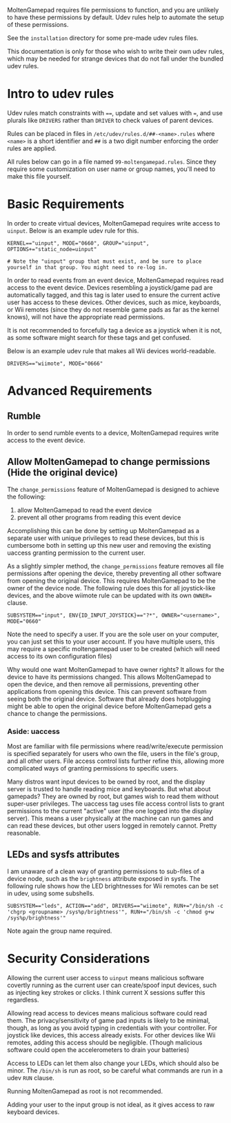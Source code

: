 MoltenGamepad requires file permissions to function, and you are unlikely to have these permissions by default. Udev rules help to automate the setup of these permissions.

See the `installation` directory for some pre-made udev rules files.

This documentation is only for those who wish to write their own udev rules, which may be needed for strange devices that do not fall under the bundled udev rules.

# Intro to udev rules

Udev rules match constraints with `==`, update and set values with `=`, and use plurals like `DRIVERS` rather than `DRIVER` to check values of parent devices.

Rules can be placed in files in `/etc/udev/rules.d/##-<name>.rules` where `<name>` is a short identifier and `##` is a two digit number enforcing the order rules are applied.

All rules below can go in a file named `99-moltengamepad.rules`. Since they require some customization on user name or group names, you'll need to make this file yourself.

# Basic Requirements

In order to create virtual devices, MoltenGamepad requires write access to `uinput`. Below is an example udev rule for this.

    KERNEL=="uinput", MODE="0660", GROUP="uinput", OPTIONS+="static_node=uinput"
    
    # Note the "uinput" group that must exist, and be sure to place yourself in that group. You might need to re-log in.

In order to read events from an event device, MoltenGamepad requires read access to the event device. Devices resembling a joystick/game pad are automatically tagged, and this tag is later used to ensure the current active user has access to these devices. Other devices, such as mice, keyboards, or Wii remotes (since they do not resemble game pads as far as the kernel knows), will not have the appropriate read permissions.

It is not recommended to forcefully tag a device as a joystick when it is not, as some software might search for these tags and get confused.

Below is an example udev rule that makes all Wii devices world-readable.

    DRIVERS=="wiimote", MODE="0666"

# Advanced Requirements

## Rumble

In order to send rumble events to a device, MoltenGamepad requires write access to the event device.

## Allow MoltenGamepad to change permissions (Hide the original device)

The `change_permissions` feature of MoltenGamepad is designed to achieve the following:

1. allow MoltenGamepad to read the event device
2. prevent all other programs from reading this event device

Accomplishing this can be done by setting up MoltenGamepad as a separate user with unique privileges to read these devices, but this is cumbersome both in setting up this new user and removing the existing uaccess granting permission to the current user.

As a slightly simpler method, the `change_permissions` feature removes all file permissions after opening the device, thereby preventing all other software from opening the original device. This requires MoltenGamepad to be the owner of the device node. The following rule does this for all joystick-like devices, and the above wiimote rule can be updated with its own `OWNER=` clause.

    SUBSYSTEM=="input", ENV{ID_INPUT_JOYSTICK}=="?*", OWNER="<username>", MODE="0660"

Note the need to specify a user. If you are the sole user on your computer, you can just set this to your user account. If you have multiple users, this may require a specific moltengamepad user to be created (which will need access to its own configuration files)

Why would one want MoltenGamepad to have owner rights? It allows for the device to have its permissions changed. This allows MoltenGamepad to open the device, and then remove all permissions, preventing other applications from opening this device. This can prevent software from seeing both the original device. Software that already does hotplugging might be able to open the original device before MoltenGamepad gets a chance to change the permissions.

### Aside: uaccess

Most are familiar with file permissions where read/write/execute permission is specified separately for users who own the file, users in the file's group, and all other users. File access control lists further refine this, allowing more complicated ways of granting permissions to specific users.

Many distros want input devices to be owned by root, and the display server is trusted to handle reading mice and keyboards. But what about gamepads? They are owned by root, but games wish to read them without super-user privileges. The uaccess tag uses file access control lists to grant permissions to the current "active" user (the one logged into the display server). This means a user physically at the machine can run games and can read these devices, but other users logged in remotely cannot. Pretty reasonable.



## LEDs and sysfs attributes

I am unaware of a clean way of granting permissions to sub-files of a device node, such as the `brightness` attribute exposed in sysfs. The following rule shows how the LED brightnesses for Wii remotes can be set in udev, using some subshells.


    SUBSYSTEM=="leds", ACTION=="add", DRIVERS=="wiimote", RUN+="/bin/sh -c 'chgrp <groupname> /sys%p/brightness'", RUN+="/bin/sh -c 'chmod g+w /sys%p/brightness'"

Note again the group name required.

# Security Considerations

Allowing the current user access to `uinput` means malicious software covertly running as the current user can create/spoof input devices, such as injecting key strokes or clicks. I think current X sessions suffer this regardless.

Allowing read access to devices means malicious software could read them. The privacy/sensitivity of game pad inputs is likely to be minimal, though, as long as you avoid typing in credentials with your controller. For joystick like devices, this access already exists. For other devices like Wii remotes, adding this access should be negligible. (Though malicious software could open the accelerometers to drain your batteries)

Access to LEDs can let them also change your LEDs, which should also be minor. The `/bin/sh` is run as root, so be careful what commands are run in a udev `RUN` clause.

Running MoltenGamepad as root is not recommended.

Adding your user to the input group is not ideal, as it gives access to raw keyboard devices.
